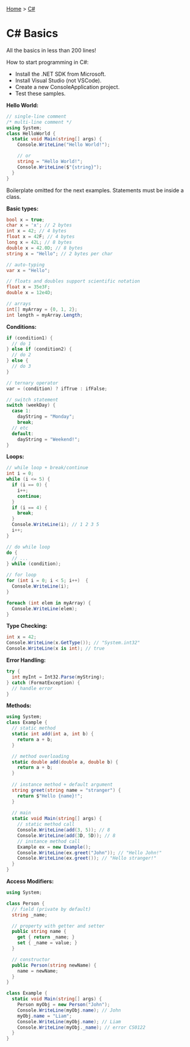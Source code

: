 [Home](../../README.md) > [C#](./README.md)

# C# Basics

All the basics in less than 200 lines!

How to start programming in C#:
- Install the .NET SDK from Microsoft.
- Install Visual Studio (not VSCode).
- Create a new ConsoleApplication project.
- Test these samples.

**Hello World:**
```c#
// single-line comment
/* multi-line comment */
using System;
class HelloWorld {
  static void Main(string[] args) {
    Console.WriteLine("Hello World!");

    // or
    string = "Hello World!";
    Console.WriteLine($"{string}");
  }
}
```

Boilerplate omitted for the next examples. Statements must be inside a class.

**Basic types:**
```c#
bool x = true;
char x = 'x'; // 2 bytes
int x = 42; // 4 bytes
float x = 42F; // 4 bytes
long x = 42L; // 8 bytes
double x = 42.0D; // 8 bytes
string x = "Hello"; // 2 bytes per char

// auto-typing
var x = "Hello";

// floats and doubles support scientific notation
float x = 35e3F;
double x = 12e4D;

// arrays
int[] myArray = {0, 1, 2};
int length = myArray.Length;
```

**Conditions:**
```c#
if (condition1) {
  // do 1
} else if (condition2) {
  // do 2
} else {
  // do 3
}

// ternary operator
var = (condition) ? ifTrue : ifFalse;

// switch statement
switch (weekDay) {
  case 1:
    dayString = "Monday";
    break;
  // etc
  default:
    dayString = "Weekend!";
}
```

**Loops:**
```c#
// while loop + break/continue
int i = 0;
while (i <= 5) {
  if (i == 0) {
    i++;
    continue;
  }
  if (i == 4) {
    break;
  }
  Console.WriteLine(i); // 1 2 3 5
  i++;
}

// do while loop
do {
  // ...
} while (condition);

// for loop
for (int i = 0; i < 5; i++)  {
  Console.WriteLine(i);
}

foreach (int elem in myArray) {
  Console.WriteLine(elem);
}
```

**Type Checking:**
```c#
int x = 42;
Console.WriteLine(x.GetType()); // "System.int32"
Console.WriteLine(x is int); // true
```

**Error Handling:**
```c#
try {
  int myInt = Int32.Parse(myString);
} catch (FormatException) {
  // handle error
}
```

**Methods:**
```c#
using System;
class Example {
  // static method
  static int add(int a, int b) {
    return a + b;
  }

  // method overloading
  static double add(double a, double b) {
    return a + b;
  }
  
  // instance method + default argument
  string greet(string name = "stranger") {
    return $"Hello {name}!";
  }
  
  // main
  static void Main(string[] args) {
    // static method call
    Console.WriteLine(add(3, 5)); // 8
    Console.WriteLine(add(3D, 5D)); // 8
    // instance method call
    Example ex = new Example();
    Console.WriteLine(ex.greet("John")); // "Hello John!"
    Console.WriteLine(ex.greet()); // "Hello stranger!"
  }
}
```

**Access Modifiers:**
```c#
using System;

class Person {
  // field (private by default)
  string _name;

  // property with getter and setter
  public string name {
    get { return _name; }
    set { _name = value; }
  }

  // constructor
  public Person(string newName) {
    name = newName;
  }
}

class Example {
  static void Main(string[] args) {
    Person myObj = new Person("John");
    Console.WriteLine(myObj.name); // John
    myObj.name = "Liam";
    Console.WriteLine(myObj.name); // Liam
    Console.WriteLine(myObj._name); // error CS0122
  }
}
```
